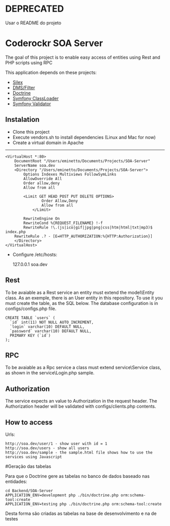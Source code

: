 DEPRECATED
===========

Usar o README do projeto


Coderockr SOA Server
=========================

The goal of this project is to enable easy access of entities using Rest and PHP scripts using RPC

This application depends on these projects:

- [Silex](http://silex.sensiolabs.org/)
- [DMS/Filter](https://github.com/rdohms/DMS-Filter)
- [Doctrine](http://www.doctrine-project.org/) 
- [Symfony ClassLoader](https://github.com/symfony/ClassLoader)
- [Symfony Validator](https://github.com/symfony/Validator.git)

Instalation
----------

- Clone this project
- Execute vendors.sh to install dependencies (Linux and Mac for now)
- Create a virtual domain in Apache

---
	<VirtualHost *:80>
        DocumentRoot "/Users/eminetto/Documents/Projects/SOA-Server"
		ServerName soa.dev
		<Directory "/Users/eminetto/Documents/Projects/SOA-Server">
			Options Indexes Multiviews FollowSymLinks
			AllowOverride All
			Order allow,deny
			Allow from all

            <Limit GET HEAD POST PUT DELETE OPTIONS>
                    Order Allow,Deny
                    Allow from all
                </Limit>
            
            RewriteEngine On
            RewriteCond %{REQUEST_FILENAME} !-f
            RewriteRule !\.(js|ico|gif|jpg|png|css|htm|html|txt|mp3)$ index.php
        RewriteRule .? - [E=HTTP_AUTHORIZATION:%{HTTP:Authorization}]
        </Directory>
    </VirtualHost>

- Configure /etc/hosts:
    
    127.0.0.1   soa.dev


Rest
----

To be avaiable as a Rest service an entity must extend the model\Entity class. As an exemple, there is an User entity in this repository. To use it you must create the table, as the SQL below. The database configuration is in configs/configs.php file.

    CREATE TABLE `users` (
      `id` int(11) NOT NULL AUTO_INCREMENT,
      `login` varchar(10) DEFAULT NULL,
      `password` varchar(10) DEFAULT NULL,
      PRIMARY KEY (`id`)
    );

RPC
---

To be avaiable as a Rpc service a class must extend service\Service class, as shown in the service\Login.php sample.

Authorization
-----------

The service expects an value to Authorization in the request header. The Authorization header will be validated with configs/clients.php contents. 

How to access
------------

Urls:

	http://soa.dev/user/1 - show user with id = 1
	http://soa.dev/users - show all users
	http://soa.dev/sample - the sample.html file shows how to use the services using Javascript
	
	
#Geração das tabelas

Para que o Doctrine gere as tabelas no banco de dados baseado nas entidades:

	cd Backend/SOA-Server
	APPLICATION_ENV=development php ./bin/doctrine.php orm:schema-tool:create
	APPLICATION_ENV=testing php ./bin/doctrine.php orm:schema-tool:create
	
Desta forma são criadas as tabelas na base de desenvolvimento e na de testes
	